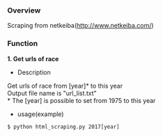 ### Overview
Scraping from netkeiba(http://www.netkeiba.com/)

### Function
<b>1. Get urls of race</b>

+ Description

Get urls of race from [year]\* to this year  
Output file name is "url_list.txt"  
\* The [year] is possible to set from 1975 to this year

+ usage(example)

```
$ python html_scraping.py 2017[year]
```